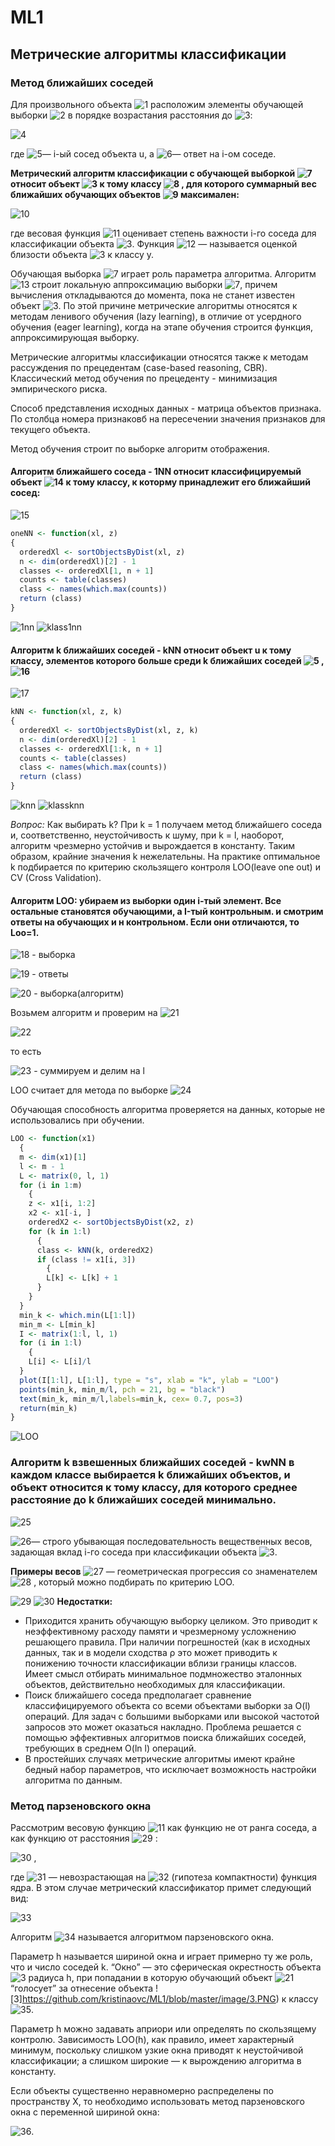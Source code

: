 # ML1

## Метрические алгоритмы классификации

### Метод ближайших соседей

Для произвольного объекта ![1](https://github.com/kristinaovc/ML1/blob/master/image/1.PNG) расположим элементы обучающей выборки ![2](https://github.com/kristinaovc/ML1/blob/master/image/2.PNG) в порядке возрастания расстояния до ![3](https://github.com/kristinaovc/ML1/blob/master/image/3.PNG):

![4](https://github.com/kristinaovc/ML1/blob/master/image/4.PNG)

где ![5](https://github.com/kristinaovc/ML1/blob/master/image/5.PNG)— i-ый сосед объекта u, а ![6](https://github.com/kristinaovc/ML1/blob/master/image/6.PNG)— ответ на i-ом соседе.

**Метрический алгоритм классификации с обучающей выборкой ![7](https://github.com/kristinaovc/ML1/blob/master/image/7.PNG) относит объект ![3](https://github.com/kristinaovc/ML1/blob/master/image/3.PNG) к тому классу ![8](https://github.com/kristinaovc/ML1/blob/master/image/8.PNG) , для которого суммарный вес ближайших обучающих объектов ![9](https://github.com/kristinaovc/ML1/blob/master/image/9.PNG) максимален:**

 ![10](https://github.com/kristinaovc/ML1/blob/master/image/10.PNG)
 
 где весовая функция ![11](https://github.com/kristinaovc/ML1/blob/master/image/11.PNG) оценивает степень важности i-го соседа для классификации объекта ![3](https://github.com/kristinaovc/ML1/blob/master/image/3.PNG). Функция ![12](https://github.com/kristinaovc/ML1/blob/master/image/12.PNG) — называется оценкой близости объекта ![3](https://github.com/kristinaovc/ML1/blob/master/image/3.PNG) к классу y.

Обучающая выборка ![7](https://github.com/kristinaovc/ML1/blob/master/image/7.PNG)  играет роль параметра алгоритма. Алгоритм ![13](https://github.com/kristinaovc/ML1/blob/master/image/13.PNG) строит локальную аппроксимацию выборки ![7](https://github.com/kristinaovc/ML1/blob/master/image/7.PNG), причем вычисления откладываются до момента, пока не станет известен объект ![3](https://github.com/kristinaovc/ML1/blob/master/image/3.PNG). По этой причине метрические алгоритмы относятся к методам ленивого обучения (lazy learning), в отличие от усердного обучения (eager learning), когда на этапе обучения строится функция, аппроксимирующая выборку.

Метрические алгоритмы классификации относятся также к методам рассуждения по прецедентам (case-based reasoning, CBR). Классический метод обучения по прецеденту - минимизация эмпирического риска.

Способ представления исходных данных - матрица объектов признака. По столбца номера признаковб на пересечении значения признаков для текущего объекта.

Метод обучения строит по выборке алгоритм отображения.

#### **Алгоритм ближайшего соседа - 1NN** относит классифицируемый объект ![14](https://github.com/kristinaovc/ML1/blob/master/image/14.PNG) к тому классу, к которму принадлежит его ближайший сосед:

![15](https://github.com/kristinaovc/ML1/blob/master/image/15.PNG)

```R
oneNN <- function(xl, z)
{
  orderedXl <- sortObjectsByDist(xl, z)
  n <- dim(orderedXl)[2] - 1
  classes <- orderedXl[1, n + 1]
  counts <- table(classes)
  class <- names(which.max(counts))
  return (class)
}
```
![1nn](https://github.com/kristinaovc/ML1/blob/master/1NN.PNG)
![klass1nn](https://github.com/kristinaovc/ML1/blob/master/klass1nn.PNG)

#### **Алгоритм k ближайших соседей - kNN** относит объект u к тому классу, элементов которого больше среди k ближайших соседей ![5](https://github.com/kristinaovc/ML1/blob/master/image/5.PNG) , ![16](https://github.com/kristinaovc/ML1/blob/master/image/16.PNG)

![17](https://github.com/kristinaovc/ML1/blob/master/image/17.PNG)


```R
kNN <- function(xl, z, k)
{
  orderedXl <- sortObjectsByDist(xl, z, k)
  n <- dim(orderedXl)[2] - 1
  classes <- orderedXl[1:k, n + 1]	
  counts <- table(classes)	
  class <- names(which.max(counts))	
  return (class)	
}
```
![knn](https://github.com/kristinaovc/ML1/blob/master/images/kknn.PNG)
![klassknn](https://github.com/kristinaovc/ML1/blob/master/klassknn.PNG)

*Вопрос:* Как выбирать k? При k = 1 получаем метод ближайшего соседа и, соответственно, неустойчивость к шуму, при k = l, наоборот, алгоритм чрезмерно устойчив и вырождается в константу. Таким образом, крайние значения k нежелательны. На практике оптимальное k подбирается по критерию скользящего контроля LOO(leave one out) и CV (Cross Validation).

#### **Алгоритм LOO:** убираем из выборки один i-тый элемент. Все остальные становятся обучающими, а I-тый контрольным. и смотрим ответы на обучающих и н контрольном. Если они отличаются, то Loo=1.

![18](https://github.com/kristinaovc/ML1/blob/master/image/18.PNG) - выборка

![19](https://github.com/kristinaovc/ML1/blob/master/image/19.PNG) - ответы

![20](https://github.com/kristinaovc/ML1/blob/master/image/20.PNG) - выборка(алгоритм)

Возьмем алгоритм и проверим на ![21](https://github.com/kristinaovc/ML1/blob/master/image/21.PNG)

![22](https://github.com/kristinaovc/ML1/blob/master/image/22.PNG)

то есть

![23](https://github.com/kristinaovc/ML1/blob/master/image/23.PNG) - суммируем и делим на l

LOO считает для метода по выборке ![24](https://github.com/kristinaovc/ML1/blob/master/image/24.PNG)

Обучающая способность алгоритма проверяется на данных, которые не использовались при обучении.

```R
LOO <- function(x1)
  {
  m <- dim(x1)[1]
  l <- m - 1
  L <- matrix(0, l, 1)
  for (i in 1:m) 
    {
    z <- x1[i, 1:2]
    x2 <- x1[-i, ]
    orderedX2 <- sortObjectsByDist(x2, z)
    for (k in 1:l) 
      {
      class <- kNN(k, orderedX2)
      if (class != x1[i, 3]) 
        {
        L[k] <- L[k] + 1
      }
    }
  }
  min_k <- which.min(L[1:l])
  min_m <- L[min_k]
  I <- matrix(1:l, l, 1)
  for (i in 1:l)
    {
    L[i] <- L[i]/l
  }
  plot(I[1:l], L[1:l], type = "s", xlab = "k", ylab = "LOO")
  points(min_k, min_m/l, pch = 21, bg = "black")
  text(min_k, min_m/l,labels=min_k, cex= 0.7, pos=3)
  return(min_k)
}
```

![LOO](https://github.com/kristinaovc/ML1/blob/master/LOO.PNG)

### **Алгоритм k взвешенных ближайших соседей - kwNN** в каждом классе выбирается k ближайших объектов, и объект относится к тому классу, для которого среднее расстояние до k ближайших соседей минимально.

![25](https://github.com/kristinaovc/ML1/blob/master/image/25.PNG)

![26](https://github.com/kristinaovc/ML1/blob/master/image/26.PNG)— строго убывающая последовательность вещественных весов, задающая вклад i-го соседа при классификации объекта ![3](https://github.com/kristinaovc/ML1/blob/master/image/3.PNG).

**Примеры весов** ![27](https://github.com/kristinaovc/ML1/blob/master/image/27.PNG) — геометрическая прогрессия со знаменателем ![28](https://github.com/kristinaovc/ML1/blob/master/image/28.PNG) , который можно подбирать по критерию LOO.

![29](https://github.com/kristinaovc/ML1/blob/master/kwnn.PNG)
![30](https://github.com/kristinaovc/ML1/blob/master/klasskwnn.PNG)
**Недостатки:**

- Приходится хранить обучающую выборку целиком. Это приводит к неэффективному расходу памяти и чрезмерному усложнению решающего правила. При наличии погрешностей (как в исходных данных, так и в модели сходства ρ это может приводить к понижению точности классификации вблизи границы классов. Имеет смысл отбирать минимальное подмножество эталонных объектов, действительно необходимых для классификации.
- Поиск ближайшего соседа предполагает сравнение классифицируемого объекта со всеми объектами выборки за O(l) операций. Для задач с большими выборками или высокой частотой запросов это может оказаться накладно. Проблема решается с помощью эффективных алгоритмов поиска ближайших соседей, требующих в среднем O(ln l) операций.
- В простейших случаях метрические алгоритмы имеют крайне бедный набор параметров, что исключает возможность настройки алгоритма по данным.

### Метод парзеновского окна

Рассмотрим весовую функцию ![11](https://github.com/kristinaovc/ML1/blob/master/image/11.PNG) как функцию не от ранга соседа, а как функцию от расстояния ![29](https://github.com/kristinaovc/ML1/blob/master/image/29.PNG) :

![30](https://github.com/kristinaovc/ML1/blob/master/image/30.PNG) ,

где ![31](https://github.com/kristinaovc/ML1/blob/master/image/31.PNG) — невозрастающая на ![32](https://github.com/kristinaovc/ML1/blob/master/image/32.PNG) (гипотеза компактности) функция ядра. В этом случае метрический классификатор примет следующий вид:

![33](https://github.com/kristinaovc/ML1/blob/master/image/33.PNG)

Алгоритм ![34](https://github.com/kristinaovc/ML1/blob/master/image/34.PNG)  называется алгоритмом парзеновского окна.

Параметр h называется шириной окна и играет примерно ту же роль, что и число соседей k. “Окно” — это сферическая окрестность объекта ![3](https://github.com/kristinaovc/ML1/blob/master/image/3.PNG) радиуса h, при попадании в которую обучающий объект ![21](https://github.com/kristinaovc/ML1/blob/master/image/21.PNG) “голосует” за отнесение объекта ![3]https://github.com/kristinaovc/ML1/blob/master/image/3.PNG) к классу ![35](https://github.com/kristinaovc/ML1/blob/master/image/35.PNG).

Параметр h можно задавать априори или определять по скользящему контролю. Зависимость LOO(h), как правило, имеет характерный минимум, поскольку слишком узкие окна приводят к неустойчивой классификации; а слишком широкие — к вырождению алгоритма в константу.

Если объекты существенно неравномерно распределены по пространству X, то необходимо использовать метод парзеновского окна с переменной шириной окна:

![36](https://github.com/kristinaovc/ML1/blob/master/image/36.PNG).





